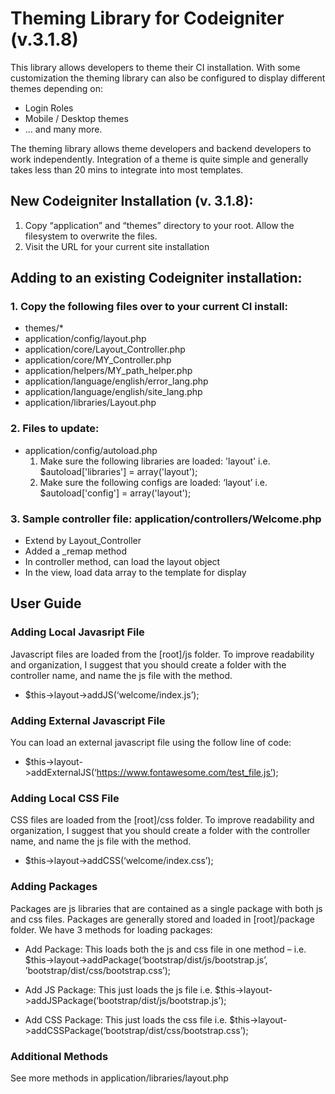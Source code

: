 # Theming Library for Codeigniter (v.3.1.8)
This library allows developers to theme their CI installation.  With some customization the theming library can also be configured to display different themes depending on:

- Login Roles
- Mobile / Desktop themes
- ... and many more.

The theming library allows theme developers and backend developers to work independently.  Integration of a theme is quite simple and generally takes less than 20 mins to integrate into most templates.


## New Codeigniter Installation (v. 3.1.8):
1.	Copy “application” and “themes” directory to your root.  Allow the filesystem to overwrite the files.
2.	Visit the URL for your current site installation

## Adding to an existing Codeigniter installation:

### 1.	Copy the following files over to your current CI install:

- themes/*
- application/config/layout.php
- application/core/Layout_Controller.php
- application/core/MY_Controller.php
- application/helpers/MY_path_helper.php
- application/language/english/error_lang.php
- application/language/english/site_lang.php
- application/libraries/Layout.php


### 2.	Files to update:

- application/config/autoload.php
    1. Make sure the following libraries are loaded: 'layout' i.e. $autoload['libraries'] = array('layout');
    2. Make sure the following configs are loaded: ‘layout’ i.e. $autoload['config'] = array('layout');


### 3.	Sample controller file:  application/controllers/Welcome.php

- Extend by Layout_Controller
- Added a _remap method 
- In controller method, can load the layout object
- In the view, load data array to the template for display

## User Guide
### Adding Local Javasript File
Javascript files are loaded from the [root]/js folder.  To improve readability and organization, I suggest that you should create a folder with the controller name, and name the js file with the method. 

- $this->layout->addJS(‘welcome/index.js’);

### Adding External Javascript File
You can load an external javascript file using the follow line of code:

- $this->layout->addExternalJS(‘https://www.fontawesome.com/test_file.js’);

### Adding Local CSS File
CSS files are loaded from the [root]/css folder.  To improve readability and organization, I suggest that you should create a folder with the controller name, and name the js file with the method.

- $this->layout->addCSS(‘welcome/index.css’);

### Adding Packages
Packages are js libraries that are contained as a single package with both js and css files.  Packages are generally stored and loaded in [root]/package folder.
We have 3 methods for loading packages:

- Add Package:  This loads both the js and css file in one method – i.e. $this->layout->addPackage(‘bootstrap/dist/js/bootstrap.js’, ’bootstrap/dist/css/bootstrap.css’);

- Add JS Package: This just loads the js file i.e. $this->layout->addJSPackage(‘bootstrap/dist/js/bootstrap.js’);

- Add CSS Package: This just loads the css file i.e. $this->layout->addCSSPackage(‘bootstrap/dist/css/bootstrap.css’);

### Additional Methods
See more methods in application/libraries/layout.php









 
